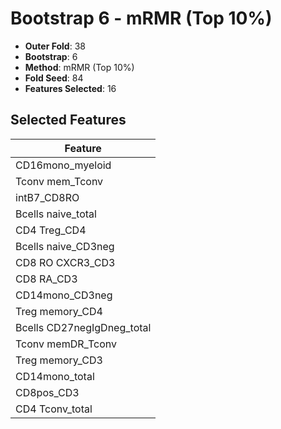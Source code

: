 # Bootstrap 6 - mRMR (Top 10%)

- **Outer Fold**: 38
- **Bootstrap**: 6
- **Method**: mRMR (Top 10%)
- **Fold Seed**: 84
- **Features Selected**: 16

## Selected Features

| Feature |
|---------|
| CD16mono_myeloid |
| Tconv mem_Tconv |
| intB7_CD8RO |
| Bcells naive_total |
| CD4 Treg_CD4 |
| Bcells naive_CD3neg |
| CD8 RO CXCR3_CD3 |
| CD8 RA_CD3 |
| CD14mono_CD3neg |
| Treg memory_CD4 |
| Bcells CD27negIgDneg_total |
| Tconv memDR_Tconv |
| Treg memory_CD3 |
| CD14mono_total |
| CD8pos_CD3 |
| CD4 Tconv_total |
